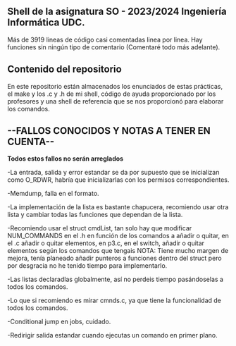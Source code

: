 ## **Shell de la asignatura SO - 2023/2024 Ingeniería Informática UDC.**


Más de 3919 lineas de código casi comentadas linea por linea.
Hay funciones sin ningún tipo de comentario (Comentaré todo más adelante).



## Contenido del repositorio
En este repositorio están almacenados los enunciados de estas prácticas, el make y los .c y .h de mi shell, código de ayuda proporcionado por los profesores y una shell de referencia que se nos proporcionó para elaborar los comandos.






## **--FALLOS CONOCIDOS Y NOTAS A TENER EN CUENTA--**

**Todos estos fallos no serán arreglados**

-La entrada, salida y error estandar se da por supuesto que se inicializan como O_RDWR, habría que inicializarlas con los permisos correspondientes.

-Memdump, falla en el formato.

-La implementación de la lista es bastante chapucera, recomiendo usar otra lista y cambiar todas las funciones que dependan de la lista.

-Recomiendo usar el struct cmdList, tan solo hay que modificar NUM_COMMANDS en el .h en función de los comandos a añadir o quitar, en el .c añadir o quitar elementos, en p3.c, en el switch, añadir o quitar elementos según los comandos que tengais
NOTA: Tiene mucho margen de mejora, tenía planeado añadir punteros a funciones dentro del struct pero por desgracia no he tenido tiempo para implementarlo.

-Las listas declaradlas globalmente, así no perdeis tiempo pasándoselas a todos los comandos.

-Lo que si recomiendo es mirar cmnds.c, ya que tiene la funcionalidad de todos los comandos.

-Conditional jump en jobs, cuidado.

-Redirigir salida estandar cuando ejecutas un comando en primer plano.
